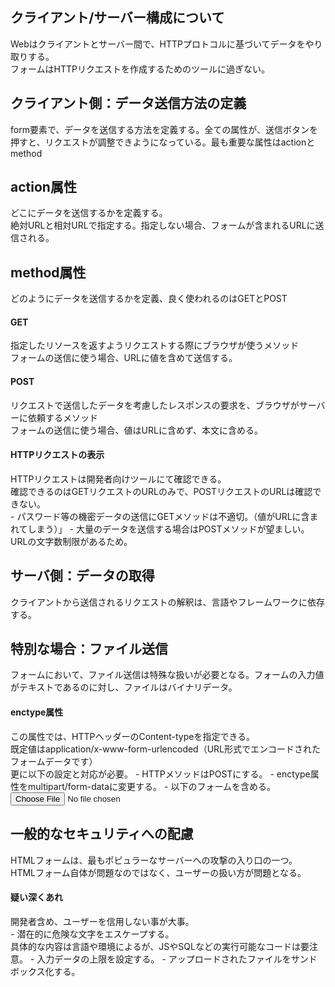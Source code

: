 ## クライアント/サーバー構成について
Webはクライアントとサーバー間で、HTTPプロトコルに基づいてデータをやり取りする。<br>
フォームはHTTPリクエストを作成するためのツールに過ぎない。

## クライアント側：データ送信方法の定義
form要素で、データを送信する方法を定義する。全ての属性が、送信ボタンを押すと、リクエストが調整できようになっている。最も重要な属性はactionとmethod

## action属性
どこにデータを送信するかを定義する。<br>
絶対URLと相対URLで指定する。指定しない場合、フォームが含まれるURLに送信される。
## method属性
どのようにデータを送信するかを定義、良く使われるのはGETとPOST
#### GET
指定したリソースを返すようリクエストする際にブラウザが使うメソッド<br>
フォームの送信に使う場合、URLに値を含めて送信する。
#### POST
リクエストで送信したデータを考慮したレスポンスの要求を、ブラウザがサーバーに依頼するメソッド<br>
フォームの送信に使う場合、値はURLに含めず、本文に含める。
#### HTTPリクエストの表示
HTTPリクエストは開発者向けツールにて確認できる。<br>
確認できるのはGETリクエストのURLのみで、POSTリクエストのURLは確認できない。<br>
	- パスワード等の機密データの送信にGETメソッドは不適切。（値がURLに含まれてしまう）」
	- 大量のデータを送信する場合はPOSTメソッドが望ましい。URLの文字数制限があるため。
## サーバ側：データの取得
クライアントから送信されるリクエストの解釈は、言語やフレームワークに依存する。<br>
## 特別な場合：ファイル送信
フォームにおいて、ファイル送信は特殊な扱いが必要となる。フォームの入力値がテキストであるのに対し、ファイルはバイナリデータ。
#### enctype属性
この属性では、HTTPヘッダーのContent-typeを指定できる。<br>
既定値はapplication/x-www-form-urlencoded（URL形式でエンコードされたフォームデータです）<br>
更に以下の設定と対応が必要。
	- HTTPメソッドはPOSTにする。
	- enctype属性をmultipart/form-dataに変更する。
	- 以下のフォームを含める。<input type='file'>
## 一般的なセキュリティへの配慮
HTMLフォームは、最もポピュラーなサーバーへの攻撃の入り口の一つ。<br>
HTMLフォーム自体が問題なのではなく、ユーザーの扱い方が問題となる。<br>
#### 疑い深くあれ
開発者含め、ユーザーを信用しない事が大事。<br>
	- 潜在的に危険な文字をエスケープする。<br>
	具体的な内容は言語や環境によるが、JSやSQLなどの実行可能なコードは要注意。
	- 入力データの上限を設定する。
	- アップロードされたファイルをサンドボックス化する。

